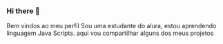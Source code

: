 ### Hi there 👋
Bem vindos ao meu perfil
Sou uma estudante do alura, estou aprendendo linguagem Java Scripts.
aqui vou compartilhar alguns dos meus projetos  
<!--
**karina689gomes/karina689gomes** is a ✨ _special_ ✨ repository because its `README.md` (this file) appears on your GitHub profile.

Here are some ideas to get you started:

- 🔭 I’m currently working on ...
- 🌱 I’m currently learning ...
- 👯 I’m looking to collaborate on ...
- 🤔 I’m looking for help with ...
- 💬 Ask me about ...
- 📫 How to reach me: ...
- 😄 Pronouns: ...
- ⚡ Fun fact: ...
-->

